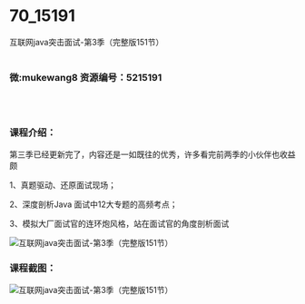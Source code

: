 # 70_15191
互联网java突击面试-第3季（完整版151节）
<br/></br>
<h3>微:mukewang8 资源编号：5215191</h3>
<br/></br>
<h3>课程介绍：</h3>
<p>第三季已经更新完了，内容还是一如既往的优秀，许多看完前两季的小伙伴也收益颇</p>
<p>1、真题驱动、还原面试现场；</p>
<p>2、深度剖析Java 面试中12大专题的高频考点；</p>
<p>3、模拟大厂面试官的连环炮风格，站在面试官的角度剖析面试</p>
<p><img src="https://www.ko996.com/wp-content/uploads/img/2020/09/2-12-300x155.png" alt="互联网java突击面试-第3季（完整版151节）"></p>
<div class="info-desc">
<h3>课程截图：</h3>
<p><img src="https://www.ko996.com/wp-content/uploads/img/2020/09/1-13.png" alt="互联网java突击面试-第3季（完整版151节）"></p>


			
</div>
